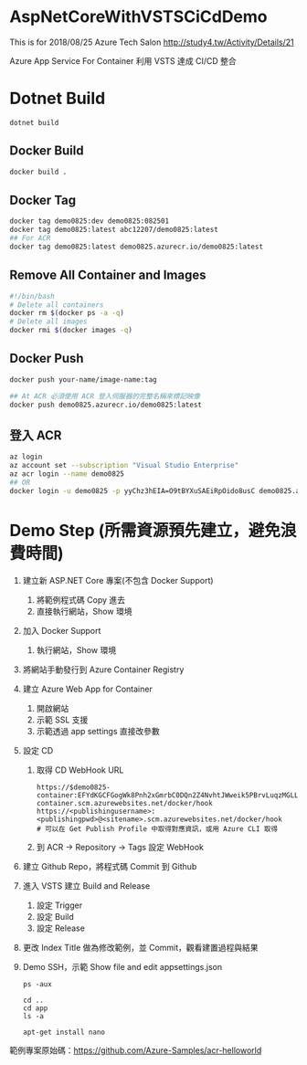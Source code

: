 # AspNetCoreWithVSTSCiCdDemo

This is for 2018/08/25 Azure Tech Salon
http://study4.tw/Activity/Details/21

Azure App Service For Container 利用 VSTS 達成 CI/CD 整合



# Dotnet Build

```
dotnet build
```

## Docker Build

```bash
docker build .
```

## Docker Tag

```bash
docker tag demo0825:dev demo0825:082501
docker tag demo0825:latest abc12207/demo0825:latest
## For ACR
docker tag demo0825:latest demo0825.azurecr.io/demo0825:latest
```

## Remove All Container and Images

```bash
#!/bin/bash
# Delete all containers
docker rm $(docker ps -a -q)
# Delete all images
docker rmi $(docker images -q)
```

## Docker Push

```bash
docker push your-name/image-name:tag

## At ACR 必須使用 ACR 登入伺服器的完整名稱來標記映像
docker push demo0825.azurecr.io/demo0825:latest
```

## 登入 ACR

```bash
az login
az account set --subscription "Visual Studio Enterprise"
az acr login --name demo0825
## OR
docker login -u demo0825 -p yyChz3hEIA=O9tBYXuSAEiRpOido8usC demo0825.azurecr.io
```



# Demo Step (所需資源預先建立，避免浪費時間)

1. 建立新 ASP.NET Core 專案(不包含 Docker Support)

   1. 將範例程式碼 Copy 進去
   2. 直接執行網站，Show 環境

2. 加入 Docker Support

   1. 執行網站，Show 環境

3. 將網站手動發行到 Azure Container Registry

4. 建立 Azure Web App for Container

   1. 開啟網站
   2. 示範 SSL 支援
   3. 示範透過 app settings 直接改參數

5. 設定 CD

   1. 取得 CD WebHook URL

      ```
      https://$demo0825-container:EFYdKGCFGogWk8Pnh2xGmrbC0DQn2Z4NvhtJWweik5PBrvLuqzMGLLGmwBKC@demo0825-container.scm.azurewebsites.net/docker/hook
      https://<publishingusername>:<publishingpwd>@<sitename>.scm.azurewebsites.net/docker/hook
      # 可以在 Get Publish Profile 中取得對應資訊，或用 Azure CLI 取得
      ```

   2. 到 ACR -> Repository -> Tags  設定 WebHook

6. 建立 Github Repo，將程式碼 Commit 到 Github

7. 進入 VSTS 建立 Build and Release

   1. 設定 Trigger
   2. 設定 Build
   3. 設定 Release

8. 更改 Index Title 做為修改範例，並 Commit，觀看建置過程與結果

9. Demo SSH，示範 Show file and edit appsettings.json

   ```
   ps -aux
   ```

   ```
   cd ..
   cd app
   ls -a
   ```

   ```
   apt-get install nano
   ```

範例專案原始碼：<https://github.com/Azure-Samples/acr-helloworld> 